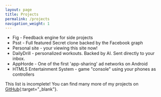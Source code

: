 ```yaml
---
layout: page
title: Projects
permalink: /projects
navigation_weight: 1
---
```

  - Fig - Feedback engine for side projects
  - Psst - Full featured Secret clone backed by the Facebook graph
  - Personal site - your viewing this site now!
  - DailyDrill - personalized workouts. Backed by AI. Sent directly to your inbox.
  - AppHorde - One of the first 'app-sharing' ad networks on Android
  - HTML5 Entertainment System - game "console" using your phones as controllers

This list is incomplete! You can find many more of my projects on [GitHub](https://github.com/craigsc){:target="_blank"}.
